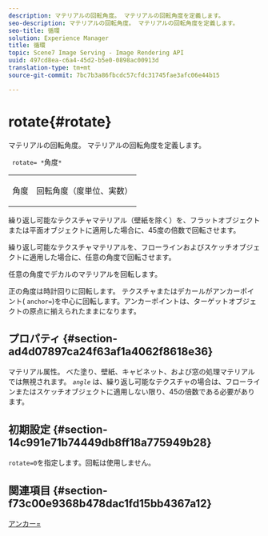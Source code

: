 ```yaml
---
description: マテリアルの回転角度。 マテリアルの回転角度を定義します。
seo-description: マテリアルの回転角度。 マテリアルの回転角度を定義します。
seo-title: 循環
solution: Experience Manager
title: 循環
topic: Scene7 Image Serving - Image Rendering API
uuid: 497cd8ea-c6a4-45d2-b5e0-0898ac00913d
translation-type: tm+mt
source-git-commit: 7bc7b3a86fbcdc57cfdc31745fae3afc06e44b15

---
```



# rotate{#rotate}

マテリアルの回転角度。 マテリアルの回転角度を定義します。

` rotate= *`角度`*`

<table id="simpletable_F1A87ECD86E8429788825374A6882CB9"> 
 <tr class="strow"> 
  <td class="stentry"> <p> <span class="varname"> 角度 </span> </p> </td> 
  <td class="stentry"> <p>回転角度（度単位、実数） </p> </td> 
 </tr> 
</table>

繰り返し可能なテクスチャマテリアル（壁紙を除く）を、フラットオブジェクトまたは平面オブジェクトに適用した場合に、45度の倍数で回転させます。

繰り返し可能なテクスチャマテリアルを、フローラインおよびスケッチオブジェクトに適用した場合に、任意の角度で回転させます。

任意の角度でデカルのマテリアルを回転します。

正の角度は時計回りに回転します。 テクスチャまたはデカールがアンカーポイント( `anchor=`)を中心に回転します。アンカーポイントは、ターゲットオブジェクトの原点に揃えられたままになります。

## プロパティ {#section-ad4d07897ca24f63af1a4062f8618e36}

マテリアル属性。 べた塗り、壁紙、キャビネット、および窓の処理マテリアルでは無視されます。 *`angle`* は、繰り返し可能なテクスチャの場合は、フローラインまたはスケッチオブジェクトに適用しない限り、45の倍数である必要があります。

## 初期設定 {#section-14c991e71b74449db8ff18a775949b28}

`rotate=0`を指定します。回転は使用しません。

## 関連項目 {#section-f73c00e9368b478dac1fd15bb4367a12}

[アンカー=](../../../../../ir-api/http-protocol/image-rendering-api-ref/c-ir-http-protocol-ref/c-ir-http-protocol-command-reference/r-ir-http-anchor.md#reference-d53923d785c9442997dc7f2199524c26)
